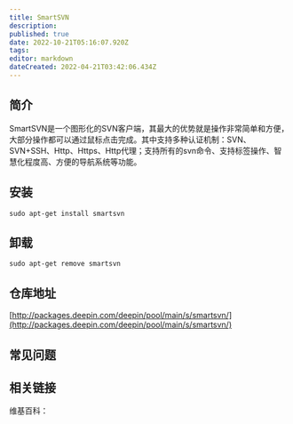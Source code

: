 ```yaml
---
title: SmartSVN
description: 
published: true
date: 2022-10-21T05:16:07.920Z
tags: 
editor: markdown
dateCreated: 2022-04-21T03:42:06.434Z
---
```


## 简介

SmartSVN是一个图形化的SVN客户端，其最大的优势就是操作非常简单和方便，大部分操作都可以通过鼠标点击完成。其中支持多种认证机制：SVN、SVN+SSH、Http、Https、Http代理；支持所有的svn命令、支持标签操作、智慧化程度高、方便的导航系统等功能。

## 安装

`sudo apt-get install smartsvn`

## 卸载

`sudo apt-get remove smartsvn`

## 仓库地址

[http://packages.deepin.com/deepin/pool/main/s/smartsvn/](http://packages.deepin.com/deepin/pool/main/s/smartsvn/)

## 常见问题

## 相关链接

维基百科：
